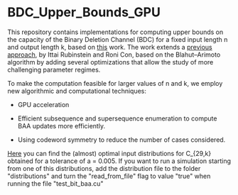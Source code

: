 # BDC_Upper_Bounds_GPU
This repository contains implementations for computing upper bounds on the capacity of the Binary Deletion Channel (BDC) for a fixed input length n and output length k, based on [this]() work. The work extends a [previous approach](https://github.com/ittai-rubinstein/BDC_Upper_Bounds), by Ittai Rubinstein and Roni Con, based on the Blahut–Arimoto algorithm by adding several optimizations that allow the study of more challenging parameter regimes.

To make the computation feasible for larger values of n and k, we employ new algorithmic and computational techniques:

- GPU acceleration

- Efficient subsequence and supersequence enumeration to compute BAA updates more efficiently.

- Using codeword symmetry to reduce the number of cases considered.



[Here](https://drive.google.com/drive/folders/17jwDnhdhlL6CTP9mE2dC7aoKNJ81NfeF) you can find the (almost) optimal input distributions for C_{29,k} obtained for a tolerance of a = 0.005. If you want to run a simulation starting from one of this distributions, add the distribution file to the folder "distributions" and turn the "read_from_file" flag to value "true" when running the file "test_bit_baa.cu"


  


